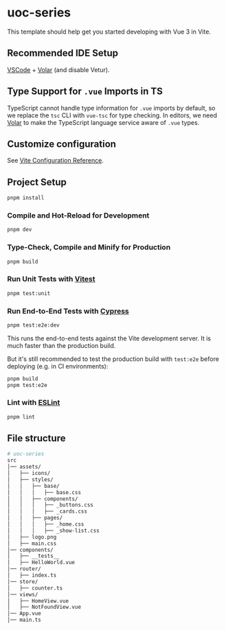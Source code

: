 # uoc-series

This template should help get you started developing with Vue 3 in Vite.

## Recommended IDE Setup

[VSCode](https://code.visualstudio.com/) + [Volar](https://marketplace.visualstudio.com/items?itemName=Vue.volar) (and disable Vetur).

## Type Support for `.vue` Imports in TS

TypeScript cannot handle type information for `.vue` imports by default, so we replace the `tsc` CLI with `vue-tsc` for type checking. In editors, we need [Volar](https://marketplace.visualstudio.com/items?itemName=Vue.volar) to make the TypeScript language service aware of `.vue` types.

## Customize configuration

See [Vite Configuration Reference](https://vite.dev/config/).

## Project Setup

```sh
pnpm install
```

### Compile and Hot-Reload for Development

```sh
pnpm dev
```

### Type-Check, Compile and Minify for Production

```sh
pnpm build
```

### Run Unit Tests with [Vitest](https://vitest.dev/)

```sh
pnpm test:unit
```

### Run End-to-End Tests with [Cypress](https://www.cypress.io/)

```sh
pnpm test:e2e:dev
```

This runs the end-to-end tests against the Vite development server.
It is much faster than the production build.

But it's still recommended to test the production build with `test:e2e` before deploying (e.g. in CI environments):

```sh
pnpm build
pnpm test:e2e
```

### Lint with [ESLint](https://eslint.org/)

```sh
pnpm lint
```

## File structure

```sh
# uoc-series
src
│── assets/
│   ├── icons/
│   ├── styles/
│   │   ├── base/
│   │   │   ├── base.css
│   │   ├── components/
│   │   │   ├── _buttons.css
│   │   │   ├── _cards.css
│   │   ├── pages/
│   │   │   ├── _home.css
│   │   │   ├── _show-list.css
│   ├── logo.png
│   ├── main.css
│── components/
│   ├── __tests__
│   ├── HelloWorld.vue
│── router/
│   ├── index.ts
│── store/
│   ├── counter.ts
│── views/
│   ├── HomeView.vue
│   ├── NotFoundView.vue
│── App.vue
│── main.ts
```
